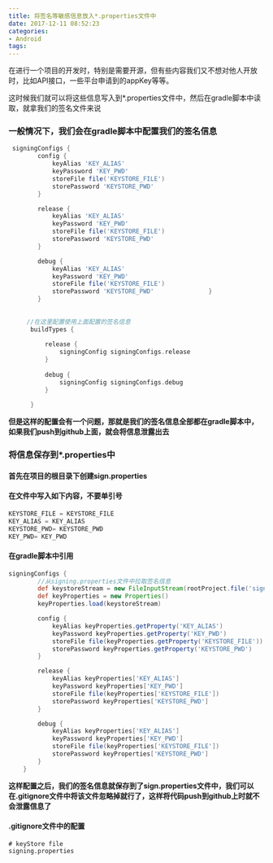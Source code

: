 ```yaml
---
title: 将签名等敏感信息放入*.properties文件中
date: 2017-12-11 08:52:23
categories:
- Android
tags: 
---
```

在进行一个项目的开发时，特别是需要开源，但有些内容我们又不想对他人开放时，比如API接口，一些平台申请到的appKey等等。  

这时候我们就可以将这些信息写入到*.properties文件中，然后在gradle脚本中读取，就拿我们的签名文件来说  

### 一般情况下，我们会在gradle脚本中配置我们的签名信息
```groovy
 signingConfigs {
        config {
            keyAlias 'KEY_ALIAS'
            keyPassword 'KEY_PWD'
            storeFile file('KEYSTORE_FILE')
            storePassword 'KEYSTORE_PWD'
        }

        release {
            keyAlias 'KEY_ALIAS'
            keyPassword 'KEY_PWD'
            storeFile file('KEYSTORE_FILE')
            storePassword 'KEYSTORE_PWD'  
        }

        debug {
            keyAlias 'KEY_ALIAS'
            keyPassword 'KEY_PWD'
            storeFile file('KEYSTORE_FILE')
            storePassword 'KEYSTORE_PWD'               }
        }
        
        
     //在这里配置使用上面配置的签名信息
      buildTypes {
  
          release {
              signingConfig signingConfigs.release
          }
  
          debug {
              signingConfig signingConfigs.debug
          }
  
      }
```
**但是这样的配置会有一个问题，那就是我们的签名信息全部都在gradle脚本中，如果我们push到github上面，就会将信息泄露出去**  
  
### 将信息保存到*.properties中  

#### 首先在项目的根目录下创建sign.properties 

#### 在文件中写入如下内容，不要单引号

```groovy
KEYSTORE_FILE = KEYSTORE_FILE
KEY_ALIAS = KEY_ALIAS
KEYSTORE_PWD= KEYSTORE_PWD
KEY_PWD= KEY_PWD
``` 

#### 在gradle脚本中引用

```groovy
signingConfigs {
        //从signing.properties文件中拉取签名信息
        def keystoreStream = new FileInputStream(rootProject.file('signing.properties'))
        def keyProperties = new Properties()
        keyProperties.load(keystoreStream)

        config {
            keyAlias keyProperties.getProperty('KEY_ALIAS')
            keyPassword keyProperties.getProperty('KEY_PWD')
            storeFile file(keyProperties.getProperty('KEYSTORE_FILE'))
            storePassword keyProperties.getProperty('KEYSTORE_PWD')
        }

        release {
            keyAlias keyProperties['KEY_ALIAS']
            keyPassword keyProperties['KEY_PWD']
            storeFile file(keyProperties['KEYSTORE_FILE'])
            storePassword keyProperties['KEYSTORE_PWD']
        }

        debug {
            keyAlias keyProperties['KEY_ALIAS']
            keyPassword keyProperties['KEY_PWD']
            storeFile file(keyProperties['KEYSTORE_FILE'])
            storePassword keyProperties['KEYSTORE_PWD']
        }
    }
```

**这样配置之后，我们的签名信息就保存到了sign.properties文件中，我们可以在.gitignore文件中将该文件忽略掉就行了，这样将代码push到github上时就不会泄露信息了**  

#### .gitignore文件中的配置
```
# keyStore file
signing.properties
```
